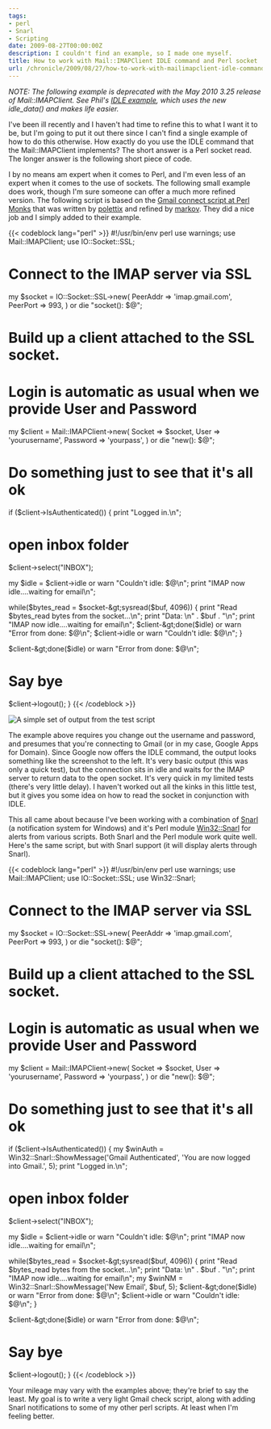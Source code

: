 ```yaml
---
tags:
- perl
- Snarl
- Scripting
date: 2009-08-27T00:00:00Z
description: I couldn't find an example, so I made one myself.
title: How to work with Mail::IMAPClient IDLE command and Perl socket
url: /chronicle/2009/08/27/how-to-work-with-mailimapclient-idle-command-and-perl-socket/
---
```


_NOTE: The following example is deprecated with the May 2010 3.25 release of Mail::IMAPClient.  See Phil's <a href="http://cpansearch.perl.org/src/PLOBBES/Mail-IMAPClient-3.25/examples/idle.pl">IDLE example</a>, which uses the new idle\_data() and makes life easier._

I've been ill recently and I haven't had time to refine this to what I want it to be, but I'm going to put it out there since I can't find a single example of how to do this otherwise.  How exactly do you use the IDLE command that the Mail::IMAPClient implements?  The short answer is a Perl socket read.  The longer answer is the following short piece of code.

I by no means am expert when it comes to Perl, and I'm even less of an expert when it comes to the use of sockets.  The following small example does work, though I'm sure someone can offer a much more refined version.  The following script is based on the <a href="http://www.perlmonks.org/?node_id=649742">Gmail connect script at Perl Monks</a> that was written by <a href="http://www.perlmonks.org/?node_id=439923">polettix</a> and refined by <a href="http://www.perlmonks.org/?node=markov">markov</a>.  They did a nice job and I simply added to their example.

{{< codeblock lang="perl" >}}
#!/usr/bin/env perl
use warnings;
use Mail::IMAPClient;
use IO::Socket::SSL;

# Connect to the IMAP server via SSL
my $socket = IO::Socket::SSL->new(
   PeerAddr =&gt; 'imap.gmail.com',
   PeerPort =&gt; 993,
  )
  or die "socket(): $@";

# Build up a client attached to the SSL socket.
# Login is automatic as usual when we provide User and Password
my $client = Mail::IMAPClient-&gt;new(
   Socket   =&gt; $socket,
   User     =&gt; 'yourusername',
   Password =&gt; 'yourpass',
  )
  or die "new(): $@";

# Do something just to see that it's all ok
if ($client-&gt;IsAuthenticated()) {
   print "Logged in.\n";

   # open inbox folder
   $client-&gt;select("INBOX");

  my $idle = $client-&gt;idle or warn "Couldn't idle: $@\n";
  print "IMAP now idle....waiting for email\n";

  while($bytes_read = $socket-&gt;sysread($buf, 4096))
  {
    print "Read $bytes_read bytes from the socket...\n";
    print "Data: \n" . $buf . "\n";
    print "IMAP now idle....waiting for email\n";
    $client-&gt;done($idle) or warn "Error from done: $@\n";
    $client-&gt;idle or warn "Couldn't idle: $@\n";
  }

  $client-&gt;done($idle) or warn "Error from done: $@\n";

  # Say bye
  $client-&gt;logout();
 }
{{< /codeblock >}}

<img src="https://storage.googleapis.com/jdr-public-imgs/blog-archive/2009/08/screenshot-20090827-perlidletest.png" alt="A simple set of output from the test script">

The example above requires you change out the username and password, and presumes that you're connecting to Gmail (or in my case, Google Apps for Domain).  Since Google now offers the IDLE command, the output looks something like the screenshot to the left.  It's very basic output (this was only a quick test), but the connection sits in idle and waits for the IMAP server to return data to the open socket.  It's very quick in my limited tests (there's very little delay).  I haven't worked out all the kinks in this little test, but it gives you some idea on how to read the socket in conjunction with IDLE.

This all came about because I've been working with a combination of <a href="http://www.fullphat.net/index.php">Snarl</a> (a notification system for Windows) and it's Perl module <a href="http://search.cpan.org/%7Eaberndt/Win32-Snarl-0.03/lib/Win32/Snarl.pm">Win32::Snarl</a>  for alerts from various scripts.  Both Snarl and the Perl module work quite well.  Here's the same script, but with Snarl support (it will display alerts through Snarl).

{{< codeblock lang="perl" >}}
#!/usr/bin/env perl
use warnings;
use Mail::IMAPClient;
use IO::Socket::SSL;
use Win32::Snarl;

# Connect to the IMAP server via SSL
my $socket = IO::Socket::SSL-&gt;new(
   PeerAddr =&gt; 'imap.gmail.com',
   PeerPort =&gt; 993,
  )
  or die "socket(): $@";

# Build up a client attached to the SSL socket.
# Login is automatic as usual when we provide User and Password
my $client = Mail::IMAPClient-&gt;new(
   Socket   =&gt; $socket,
   User     =&gt; 'yourusername',
   Password =&gt; 'yourpass',
  )
  or die "new(): $@";

# Do something just to see that it's all ok
if ($client-&gt;IsAuthenticated()) {
   my $winAuth = Win32::Snarl::ShowMessage('Gmail Authenticated', 'You are now logged into Gmail.', 5);
   print "Logged in.\n";

   # open inbox folder
   $client-&gt;select("INBOX");

  my $idle = $client-&gt;idle or warn "Couldn't idle: $@\n";
  print "IMAP now idle....waiting for email\n";

  while($bytes_read = $socket-&gt;sysread($buf, 4096))
  {
    print "Read $bytes_read bytes from the socket...\n";
    print "Data: \n" . $buf . "\n";
    print "IMAP now idle....waiting for email\n";
    my $winNM = Win32::Snarl::ShowMessage('New Email', $buf, 5);
    $client-&gt;done($idle) or warn "Error from done: $@\n";
    $client-&gt;idle or warn "Couldn't idle: $@\n";
  }

  $client-&gt;done($idle) or warn "Error from done: $@\n";

  # Say bye
  $client-&gt;logout();
 }
{{< /codeblock >}}

Your mileage may vary with the examples above; they're brief to say the least. My goal is to write a very light Gmail check script, along with adding Snarl notifications to some of my other perl scripts.  At least when I'm feeling better.
